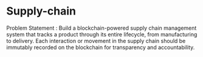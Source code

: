 # Supply-chain
Problem Statement :
                   Build a blockchain-powered supply chain management system that tracks a product through its entire lifecycle, from manufacturing to delivery. Each interaction or movement in the supply chain                          should be immutably recorded on the blockchain for transparency and accountability. 

